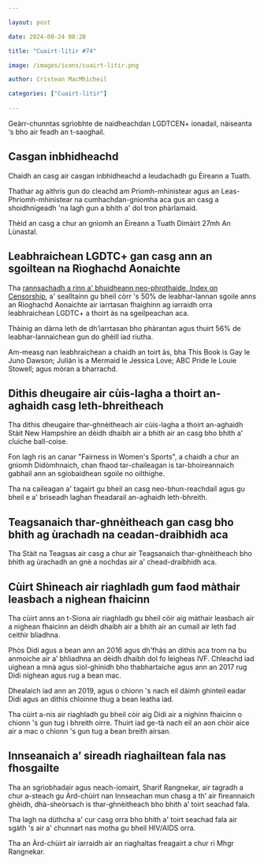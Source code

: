```yaml
---

layout: post

date: 2024-08-24 08:28

title: "Cuairt-litir #74"

image: /images/icons/cuairt-litir.png

author: Crìstean MacMhìcheil

categories: ["Cuairt-litir"]
  
---
```


Geàrr-chunntas sgrìobhte de naidheachdan LGDTCEN+ ionadail, nàiseanta ‘s bho air feadh an t-saoghail.

## Casgan inbhidheachd

Chaidh an casg air casgan inbhidheachd a leudachadh gu Èireann a Tuath.

Thathar ag aithris gun do cleachd am Prìomh-mhinistear agus an Leas-Phrìomh-mhinistear na cumhachdan-gnìomha aca gus an casg a shoidhnigeadh 'na lagh gun a bhith a' dol tron phàrlamaid.

Thèid an casg a chur an gnìomh an Èireann a Tuath Dimàirt 27mh An Lùnastal.

## Leabhraichean LGDTC+ gan casg ann an sgoiltean na Rìoghachd Aonaichte

Tha [rannsachadh a rinn a' bhuidheann neo-phrothaide, Index on Censorship](https://www.indexoncensorship.org/2024/08/banned-school-librarians-shushed-over-lgbt-books/), a' sealltainn gu bheil còrr 's 50% de leabhar-lannan sgoile anns an Rìoghachd Aonaichte air iarrtasan fhaighinn ag iarraidh orra leabhraichean LGDTC+ a thoirt às na sgeilpeachan aca.

Thàinig an dàrna leth de dh’iarrtasan bho phàrantan agus thuirt 56% de leabhar-lannaichean gun do ghèill iad riutha.

Am-measg nan leabhraichean a chaidh an toirt às, bha This Book is Gay le Juno Dawson; Julián is a Mermaid le Jessica Love; ABC Pride le Louie Stowell; agus mòran a bharrachd.

## Dithis dheugaire air cùis-lagha a thoirt an-aghaidh casg leth-bhreitheach

Tha dithis dheugaire thar-ghnèitheach air cùis-lagha a thoirt an-aghaidh Stàit New Hampshire an dèidh dhaibh air a bhith air an casg bho bhith a' cluiche ball-coise.

Fon lagh ris an canar "Fairness in Women's Sports", a chaidh a chur an gnìomh Didòmhnaich, chan fhaod tar-chaileagan is tar-bhoireannaich gabhail ann an sgiobaidhean sgoile no oilthighe.

Tha na caileagan a' tagairt gu bheil an casg neo-bhun-reachdail agus gu bheil e a' briseadh laghan fheadarail an-aghaidh leth-bhreith.

## Teagsanaich thar-ghnèitheach gan casg bho bhith ag ùrachadh na ceadan-draibhidh aca

Tha Stàit na Teagsas air casg a chur air Teagsanaich thar-ghnèitheach bho bhith ag ùrachadh an gnè a nochdas air a' chead-draibhidh aca.

## Cùirt Shìneach air riaghladh gum faod màthair leasbach a nighean fhaicinn

Tha cùirt anns an t-Sìona air riaghladh gu bheil còir aig màthair leasbach air a nighean fhaicinn an dèidh dhaibh air a bhith air an cumail air leth fad ceithir bliadhna.

Phòs Didi agus a bean ann an 2016 agus dh'fhàs an dithis aca trom na bu anmoiche air a’ bhliadhna an dèidh dhaibh dol fo leigheas IVF. Chleachd iad uighean a mnà agus sìol-ghinidh bho thabhartaiche agus ann an 2017 rug Didi nighean agus rug a bean mac.

Dhealaich iad ann an 2019, agus o chionn 's nach eil dàimh ghinteil eadar Didi agus an dithis chloinne thug a bean leatha iad.

Tha cùirt a-nis air riaghladh gu bheil còir aig Didi air a nighinn fhaicinn o chionn 's gun tug i bhreith oirre. Thuirt iad ge-tà nach eil an aon chòir aice air a mac o chionn 's gun tug a bean breith airsan.

## Innseanaich a’ sireadh riaghailtean fala nas fhosgailte

Tha an sgrìobhadair agus neach-iomairt, Sharif Rangnekar, air tagradh a chur a-steach gu Àrd-chùirt nan Innseachan mun chasg a th’ air fireannaich ghèidh, dhà-sheòrsach is thar-ghnèitheach bho bhith a’ toirt seachad fala.

Tha lagh na dùthcha a' cur casg orra bho bhith a' toirt seachad fala air sgàth 's air a' chunnart nas motha gu bheil HIV/AIDS orra.

Tha an Àrd-chùirt air iarraidh air an riaghaltas freagairt a chur ri Mhgr Rangnekar.